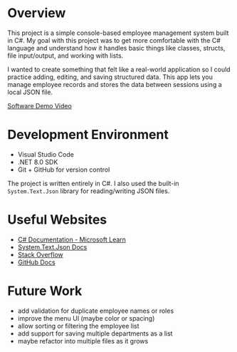 # Overview

This project is a simple console-based employee management system built in C#. My goal with this project was to get more comfortable with the C# language and understand how it handles basic things like classes, structs, file input/output, and working with lists.

I wanted to create something that felt like a real-world application so I could practice adding, editing, and saving structured data. This app lets you manage employee records and stores the data between sessions using a local JSON file.

[Software Demo Video](https://youtu.be/_Txv4t_qoy0)

# Development Environment

- Visual Studio Code
- .NET 8.0 SDK
- Git + GitHub for version control

The project is written entirely in C#. I also used the built-in `System.Text.Json` library for reading/writing JSON files.

# Useful Websites

- [C# Documentation - Microsoft Learn](https://learn.microsoft.com/en-us/dotnet/csharp/)
- [System.Text.Json Docs](https://learn.microsoft.com/en-us/dotnet/api/system.text.json)
- [Stack Overflow](https://stackoverflow.com/)
- [GitHub Docs](https://docs.github.com/)

# Future Work

- add validation for duplicate employee names or roles
- improve the menu UI (maybe color or spacing)
- allow sorting or filtering the employee list
- add support for saving multiple departments as a list
- maybe refactor into multiple files as it grows